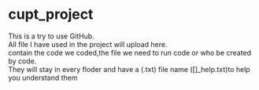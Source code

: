 # cupt_project  
This is a try to use GitHub.  
All file I have used in the project will upload here.  
contain the code we coded,the file we need to run code or who be created by code.  
They will stay in every floder and have a (.txt) file name ([]_help.txt)to help you understand them  
